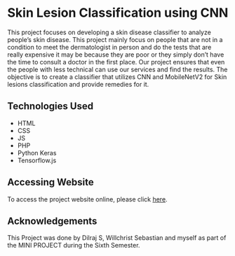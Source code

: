 # Skin Lesion Classification using CNN

This project focuses on developing a skin disease classifier to analyze people’s skin disease. This project mainly focus on people that are not in a condition to meet the dermatologist in person and do the tests that are really expensive it may be because they are poor or they simply don’t have the time to consult a doctor in the first place. Our project ensures that even the people with less technical can use our services and find the results. The objective is to create a classifier that utilizes CNN and MobileNetV2 for Skin lesions classification and provide remedies for it.

## Technologies Used

- HTML
- CSS
- JS
- PHP
- Python Keras
- Tensorflow.js

## Accessing Website

To access the project website online, please click [here](http://fayezminiproject.atwebpages.com/index.php).

## Acknowledgements

This Project was done by Dilraj S, Willchrist Sebastian and myself as part of the MINI PROJECT during the Sixth Semester.
